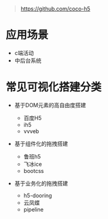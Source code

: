 
> https://github.com/coco-h5


# 应用场景
- c端活动
- 中后台系统


# 常见可视化搭建分类
- 基于DOM元素的高自由度搭建
  * 百度H5
  * ih5
  * vvveb

- 基于组件化的拖拽搭建
  * 鲁班h5
  * 飞冰ice
  * bootcss

- 基于业务化的拖拽搭建
  * h5-dooring
  * 云凤蝶
  * pipeline